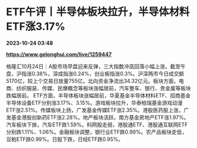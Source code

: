 # ETF午评丨半导体板块拉升，半导体材料ETF涨3.17%

**2023-10-24 03:48**

**https://www.gelonghui.com/live/1259447**

格隆汇10月24日｜A股市场早盘迎来反弹，三大指数冲高回落小幅上涨。截至午盘，沪指涨0.38%，深成指涨0.24%，创业板指涨0.3%。沪深两市今日成交额5170亿，较上个交易日放量755亿。北向资金净流出34.32亿元。板块方面，电商、纺织服装、传媒、民爆概念等板块涨幅居前，汽车整车、银行、贵金属等板块跌幅居前。 ETF方面，半导体板块涨幅居前，华夏基金半导体材料ETF、招商基金半导体设备ETF分别涨3.17%、3.15%。游戏板块拉升，华泰柏瑞基金游戏动漫ETF涨2.51%。传媒板块上扬，广发基金传媒ETF涨2.35%。港股医药股上涨，广发基金港股创新药ETF涨2.28%。地产板块活跃，南方基金房地产ETF涨1.97%。 汽车板块下挫，汽车ETF跌1.59%。科网股走弱，港股通ETF、港股通互联网ETF分别跌1.11%、1.06%。金融板块调整，银行业ETF跌0.99%。农产品板块走低，豆粕ETF跌0.99%。日股下跌，日经ETF跌0.95%。